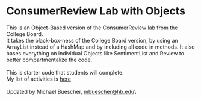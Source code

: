 # ConsumerReview Lab with Objects
This is an Object-Based version of the ConsumerReview lab from the College Board.\
It takes the black-box-ness of the College Board version, by using an ArrayList instead of a HashMap and by including all code in methods. It also bases everything on individual Objects like SentimentList and Review to better compartmentalize the code.\
\
This is starter code that students will complete. \
My list of activities is <a href="https://docs.google.com/document/d/16WpkOqSf3-6WR9vLl8oqlHNyLfSD2UaoFm2Jr_bm4BI/edit?usp=sharing" target="_blank">here</a>\
\
Updated by Michael Buescher, mbuescher@hb.edu\
